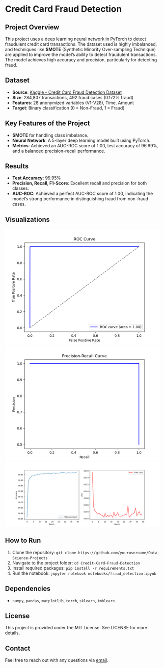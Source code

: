 # Credit Card Fraud Detection

## Project Overview
This project uses a deep learning neural network in PyTorch to detect fraudulent credit card transactions. The dataset used is highly imbalanced, and techniques like **SMOTE** (Synthetic Minority Over-sampling Technique) are applied to improve the model’s ability to detect fraudulent transactions. The model achieves high accuracy and precision, particularly for detecting fraud.

## Dataset
- **Source**: [Kaggle - Credit Card Fraud Detection Dataset](https://www.kaggle.com/mlg-ulb/creditcardfraud)
- **Size**: 284,807 transactions, 492 fraud cases (0.172% fraud)
- **Features**: 28 anonymized variables (V1-V28), Time, Amount
- **Target**: Binary classification (0 = Non-Fraud, 1 = Fraud)

## Key Features of the Project
- **SMOTE** for handling class imbalance.
- **Neural Network**: A 5-layer deep learning model built using PyTorch.
- **Metrics**: Achieved an AUC-ROC score of 1.00, test accuracy of 96.69%, and a balanced precision-recall performance.

## Results
- **Test Accuracy**: 99.95%
- **Precision, Recall, F1-Score**: Excellent recall and precision for both classes.
- **AUC-ROC**: Achieved a perfect AUC-ROC score of 1.00, indicating the model’s strong performance in distinguishing fraud from non-fraud cases.

## Visualizations
![ROC Curve](./images/roc_curve.png)
![Precision-Recall Curve](./images/precision_recall_curve.png)
![Training Accuracy and Loss](./images/training_accuracy_loss.png)

## How to Run
1. Clone the repository: `git clone https://github.com/yourusername/Data-Science-Projects`
2. Navigate to the project folder: `cd Credit-Card-Fraud-Detection`
3. Install required packages: `pip install -r requirements.txt`
4. Run the notebook: `jupyter notebook notebooks/fraud_detection.ipynb`

## Dependencies
- `numpy`, `pandas`, `matplotlib`, `torch`, `sklearn`, `imblearn`

## License
This project is provided under the MIT License. See LICENSE for more details.

## Contact
Feel free to reach out with any questions via [email](mailto:apolyzoidis@hotmail.com).
